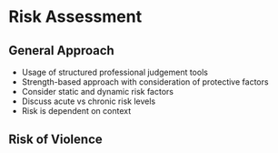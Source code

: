 # Risk Assessment

## General Approach
- Usage of structured professional judgement tools
- Strength-based approach with consideration of protective factors
- Consider static and dynamic risk factors
- Discuss acute vs chronic risk levels
- Risk is dependent on context

## Risk of Violence